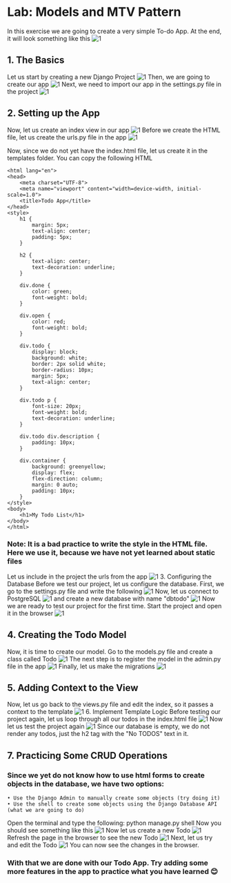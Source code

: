 # Lab: Models and MTV Pattern
In this exercise we are going to create a very simple To-do App. At the end, it will look something like this
![1](https://user-images.githubusercontent.com/67734870/121031848-660af680-c7b3-11eb-9ada-d2174b71200d.png)
 ##   1. The Basics
Let us start by creating a new Django Project
![1](https://user-images.githubusercontent.com/67734870/121032032-8fc41d80-c7b3-11eb-99d5-24323e9bf439.png)
Then, we are going to create our app
![1](https://user-images.githubusercontent.com/67734870/121032208-bb470800-c7b3-11eb-9299-c5ec34e57c92.png)
Next, we need to import our app in the settings.py file in the project
![1](https://user-images.githubusercontent.com/67734870/121032275-cdc14180-c7b3-11eb-9041-6af9fc267997.png)
 ##   2. Setting up the App
Now, let us create an index view in our app
![1](https://user-images.githubusercontent.com/67734870/121032365-e0d41180-c7b3-11eb-9d3c-46c500855953.png)
Before we create the HTML file, let us create the urls.py file in the app
![1](https://user-images.githubusercontent.com/67734870/121032422-ee899700-c7b3-11eb-832f-1b778d7e2577.png)


Now, since we do not yet have the index.html file, let us create it in the templates folder. You can copy the following HTML
```
<html lang="en">
<head>
    <meta charset="UTF-8">
    <meta name="viewport" content="width=device-width, initial-scale=1.0">
    <title>Todo App</title>
</head>
<style>
    h1 {
        margin: 5px;
        text-align: center;
        padding: 5px;
    }

    h2 {
        text-align: center;
        text-decoration: underline;
    }

    div.done {
        color: green;
        font-weight: bold;
    }

    div.open {
        color: red;
        font-weight: bold;
    }

    div.todo {
        display: block;
        background: white;
        border: 2px solid white;
        border-radius: 10px;
        margin: 5px;
        text-align: center;
    }

    div.todo p {
        font-size: 20px;
        font-weight: bold;
        text-decoration: underline;
    }

    div.todo div.description {
        padding: 10px;
    }

    div.container {
        background: greenyellow;
        display: flex;
        flex-direction: column;
        margin: 0 auto;
        padding: 10px;
    }
</style>
<body>
    <h1>My Todo List</h1>
</body>
</html>
```

### Note: It is a bad practice to write the style in the HTML file. Here we use it, because we have not yet learned about static files
Let us include in the project the urls from the app
![1](https://user-images.githubusercontent.com/67734870/121032899-62c43a80-c7b4-11eb-8e7f-c1b3a2a8a2e7.png)
    3. Configuring the Database
Before we test our project, let us configure the database. First, we go to the settings.py file and write the following
![1](https://user-images.githubusercontent.com/67734870/121032974-74a5dd80-c7b4-11eb-8d33-725d31f89f9a.png)
Now, let us connect to PostgreSQL
![1](https://user-images.githubusercontent.com/67734870/121033086-8b4c3480-c7b4-11eb-8135-d60ca8413483.png)
and create a new database with name "dbtodo"
![1](https://user-images.githubusercontent.com/67734870/121033149-999a5080-c7b4-11eb-9076-2ded2e815b52.png)
Now we are ready to test our project for the first time. Start the project and open it in the browser
![1](https://user-images.githubusercontent.com/67734870/121033213-a8810300-c7b4-11eb-963e-ebac9075f91b.png)





##    4. Creating the Todo Model
Now, it is time to create our model. Go to the models.py file and create a class called Todo
![1](https://user-images.githubusercontent.com/67734870/121033350-c8b0c200-c7b4-11eb-9e23-23084f2440a1.png)
The next step is to register the model in the admin.py file in the app
![1](https://user-images.githubusercontent.com/67734870/121033413-d9613800-c7b4-11eb-845f-1b2f631f760f.png)
Finally, let us make the migrations
![1](https://user-images.githubusercontent.com/67734870/121033524-f269e900-c7b4-11eb-99b0-57cb6f4800e5.png)
##    5. Adding Context to the View
Now, let us go back to the views.py file and edit the index, so it passes a context to the template
![1](https://user-images.githubusercontent.com/67734870/121033613-03b2f580-c7b5-11eb-9b0a-6398fee3cc4b.png)
    6. Implement Template Logic
Before testing our project again, let us loop through all our todos in the index.html file
![1](https://user-images.githubusercontent.com/67734870/121033678-10cfe480-c7b5-11eb-9fe5-6093cc4d22d0.png)
Now let us test the project again
![1](https://user-images.githubusercontent.com/67734870/121033742-1e856a00-c7b5-11eb-92a6-3fcd8b269a7f.png)
Since our database is empty, we do not render any todos, just the h2 tag with the "No TODOS" text in it.
 ##   7. Practicing Some CRUD Operations
### Since we yet do not know how to use html forms to create objects in the database, we have two options:
    • Use the Django Admin to manually create some objects (try doing it)
    • Use the shell to create some objects using the Django Database API (what we are going to do)


Open the terminal and type the following: python manage.py shell
Now you should see something like this
![1](https://user-images.githubusercontent.com/67734870/121033914-42e14680-c7b5-11eb-8976-61fadb5aff5f.png)
Now let us create a new Todo
![1](https://user-images.githubusercontent.com/67734870/121033974-52608f80-c7b5-11eb-9b91-f5bf5580b753.png)
Refresh the page in the browser to see the new Todo
![1](https://user-images.githubusercontent.com/67734870/121034037-60161500-c7b5-11eb-81e3-c4b1863d4595.png)
Next, let us try and edit the Todo
![1](https://user-images.githubusercontent.com/67734870/121034151-758b3f00-c7b5-11eb-900f-d015d22bf0cd.png)
You can now see the changes in the browser.
### With that we are done with our Todo App. Try adding some more features in the app to practice what you have learned 😊